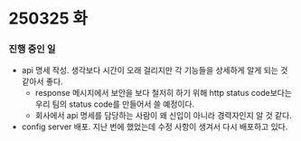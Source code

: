 # 250325 화

### 진행 중인 일
- api 명세 작성. 생각보다 시간이 오래 걸리지만 각 기능들을 상세하게 알게 되는 것 같아서 좋다. 
	- response 메시지에서 보안을 보다 철저히 하기 위해 http status code보다는 우리 팀의 status code를 만들어서 쓸 예정이다.
	- 회사에서 api 명세를 담당하는 사람이 왜 신입이 아니라 경력자인지 알 것 같다.
- config server 배포. 지난 번에 했었는데 수정 사항이 생겨서 다시 배포하고 있다.
